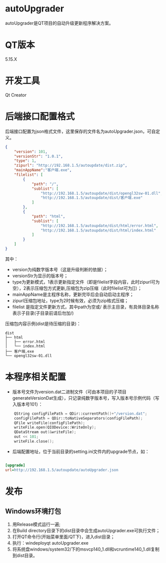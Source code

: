 # autoUpgrader
autoUpgrader是QT项目的自动升级更新程序解决方案。

# QT版本
5.15.X

# 开发工具
 Qt Creator
 
# 后端接口配置格式
后端接口配置为json格式文件，这里保存的文件名为autoUpgrader.json，可自定义。

```json
{
    "version": 101,
    "versionStr": "1.0.1",
    "type": 1,
    "zipurl": "http://192.168.1.5/autoupdate/dist.zip",
    "mainAppName":"客户端.exe",
    "filelist": [
        {
            "path": "/",
            "sublist": [
                "http://192.168.1.5/autoupdate/dist/opengl32sw-01.dll",
                "http://192.168.1.5/autoupdate/dist/客户端.exe"
            ]
        },
        {
        	"path": "html",
            "sublist": [
                "http://192.168.1.5/autoupdate/dist/html/error.html",
                "http://192.168.1.5/autoupdate/dist/html/index.html"
            ]
        }
    ]
}

```

其中：

* version为纯数字版本号（这是升级判断的依据）；
* versionStr为显示的版本号；
* type为更新模式，1表示更新指定文件（即是filelist字段内容，此时zipurl可为空），2表示压缩包方式更新,压缩包为zip压缩（此时filelist可为[]）；
* mainAppName是主程序名称，更新完毕后会自动启动主程序；
* zipurl压缩包地址，type为2时候有效，必须为zip格式压缩；
* filelist 是指定文件更新方式，其中path为空或/ 表示主目录，有具体目录名称表示子目录(子目录前请后勿加/)

压缩包内容示例(dist是待压缩的目录)：
```
dist
├── html
│   ├── error.html
│   └── index.html
├── 客户端.exe
└── opengl32sw-01.dll
```

# 本程序相关配置
* 版本号文件为version.dat二进制文件（可由本项目的子项目generateVersionDat生成），只记录纯数字版本号，写入版本号示例代码（写入版本号101）：

```c++
	QString configFilePath = QDir::currentPath()+"/version.dat";
    configFilePath = QDir::toNativeSeparators(configFilePath);
    QFile writeFile(configFilePath);
    writeFile.open(QIODevice::WriteOnly);
    QDataStream out(&writeFile);
    out << 101;
    writeFile.close();
```

* 后端配置地址，位于当前目录的setting.ini文件内的upgrade节点，如：

```ini

[upgrade]
url=http://192.168.1.5/autoupdate/autoUpgrader.json

```
 
# 发布
## Windows环境打包
1. 用Release模式运行一遍;
2. 在Build directory目录下的dist目录中会生成autoUpgrader.exe可执行文件；
3. 打开QT命令行(开始菜单里面/QT下)，进入dist目录；
4. 执行：windeployqt autoUpgrader.exe
5. 将系统盘windows/system32/下的msvcp140_1.dll和vcruntime140_1.dll复制到dist目录。



